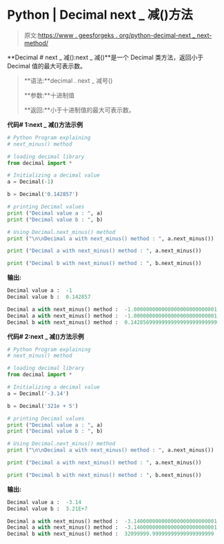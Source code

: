 # Python | Decimal next _ 减()方法

> 原文:[https://www . geesforgeks . org/python-decimal-next _ next-method/](https://www.geeksforgeeks.org/python-decimal-next_minus-method/)

**Decimal # next _ 减():next _ 减()**是一个 Decimal 类方法，返回小于 Decimal 值的最大可表示数。

> **语法:**decimal . next _ 减号()
> 
> **参数:**十进制值
> 
> **返回:**小于十进制值的最大可表示数。

**代码# 1:next _ 减()方法示例**

```py
# Python Program explaining 
# next_minus() method

# loading decimal library
from decimal import *

# Initializing a decimal value
a = Decimal(-1)

b = Decimal('0.142857')

# printing Decimal values
print ("Decimal value a : ", a)
print ("Decimal value b : ", b)

# Using Decimal.next_minus() method
print ("\n\nDecimal a with next_minus() method : ", a.next_minus())

print ("Decimal a with next_minus() method : ", a.next_minus())

print ("Decimal b with next_minus() method : ", b.next_minus())
```

**输出:**

```py
Decimal value a :  -1
Decimal value b :  0.142857

Decimal a with next_minus() method :  -1.000000000000000000000000001
Decimal a with next_minus() method :  -1.000000000000000000000000001
Decimal b with next_minus() method :  0.1428569999999999999999999999

```

**代码# 2:next _ 减()方法示例**

```py
# Python Program explaining 
# next_minus() method

# loading decimal library
from decimal import *

# Initializing a decimal value
a = Decimal('-3.14')

b = Decimal('321e + 5')

# printing Decimal values
print ("Decimal value a : ", a)
print ("Decimal value b : ", b)

# Using Decimal.next_minus() method
print ("\n\nDecimal a with next_minus() method : ", a.next_minus())

print ("Decimal a with next_minus() method : ", a.next_minus())

print ("Decimal b with next_minus() method : ", b.next_minus())
```

**输出:**

```py
Decimal value a :  -3.14
Decimal value b :  3.21E+7

Decimal a with next_minus() method :  -3.140000000000000000000000001
Decimal a with next_minus() method :  -3.140000000000000000000000001
Decimal b with next_minus() method :  32099999.99999999999999999999

```